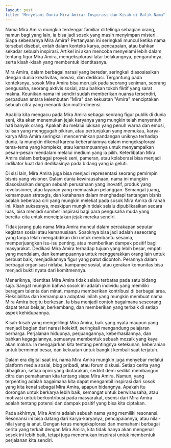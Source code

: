 ```yaml
---
layout: post
title: "Menyelami Dunia Mira Amira: Inspirasi dan Kisah di Balik Nama"
---
```


Nama Mira Amira mungkin terdengar familiar di telinga sebagian orang, namun bagi yang lain, ia bisa jadi sosok yang masih menyimpan misteri. Siapa sebenarnya Mira Amira? Pertanyaan ini seringkali muncul ketika nama tersebut disebut, entah dalam konteks karya, pencapaian, atau bahkan sekadar sebuah inspirasi. Artikel ini akan mencoba menyelami lebih dalam tentang figur Mira Amira, mengeksplorasi latar belakangnya, pengaruhnya, serta kisah-kisah yang membentuk identitasnya.

Mira Amira, dalam berbagai narasi yang beredar, seringkali diasosiasikan dengan dunia kreativitas, inovasi, dan dedikasi. Tergantung pada konteksnya, sosok Mira Amira bisa merujuk pada seorang seniman, seorang pengusaha, seorang aktivis sosial, atau bahkan tokoh fiktif yang sarat makna. Keunikan nama ini sendiri sudah memberikan nuansa tersendiri, perpaduan antara kelembutan "Mira" dan kekuatan "Amira" menciptakan sebuah citra yang menarik dan multi-dimensi.

Apabila kita mengacu pada Mira Amira sebagai seorang figur publik di dunia seni, kita akan menemukan jejak karyanya yang mungkin telah menyentuh hati banyak orang. Apakah itu melalui lukisan yang penuh warna dan emosi, tulisan yang menggugah pikiran, atau pertunjukan yang memukau, karya-karya Mira Amira seringkali mencerminkan pandangan uniknya terhadap dunia. Ia mungkin dikenal karena keberaniannya dalam mengeksplorasi tema-tema yang kompleks, atau kemampuannya untuk menyampaikan pesan-pesan mendalam melalui medium yang ia pilih. Keterlibatan Mira Amira dalam berbagai proyek seni, pameran, atau kolaborasi bisa menjadi indikator kuat dari dedikasinya pada bidang yang ia geluti.

Di sisi lain, Mira Amira juga bisa menjadi representasi seorang pemimpin bisnis yang visioner. Dalam dunia kewirausahaan, nama ini mungkin diasosiasikan dengan sebuah perusahaan yang inovatif, produk yang revolusioner, atau layanan yang memuaskan pelanggan. Semangat juang, kemampuan strategis, dan ketahanan dalam menghadapi tantangan bisnis adalah beberapa ciri yang mungkin melekat pada sosok Mira Amira di ranah ini. Kisah suksesnya, meskipun mungkin tidak selalu dipublikasikan secara luas, bisa menjadi sumber inspirasi bagi para pengusaha muda yang bercita-cita untuk menciptakan jejak mereka sendiri.

Tidak jarang pula nama Mira Amira muncul dalam percakapan seputar kegiatan sosial atau kemanusiaan. Sosoknya bisa jadi adalah seseorang yang tanpa lelah mengabdikan diri untuk membantu sesama, memperjuangkan isu-isu penting, atau memberikan dampak positif bagi masyarakat. Dedikasi Mira Amira terhadap tujuan yang lebih besar, empati yang mendalam, dan kemampuannya untuk menggerakkan orang lain untuk berbuat baik, menjadikannya figur yang patut dicontoh. Perannya dalam berbagai organisasi nirlaba, kampanye sosial, atau gerakan komunitas bisa menjadi bukti nyata dari komitmennya.

Menariknya, identitas Mira Amira tidak selalu terbatas pada satu bidang saja. Sangat mungkin bahwa sosok ini adalah individu yang memiliki beragam talenta dan minat, mampu memberikan kontribusi di berbagai area. Fleksibilitas dan kemampuan adaptasi inilah yang mungkin membuat nama Mira Amira begitu berkesan. Ia bisa menjadi contoh bagaimana seseorang dapat terus belajar, berkembang, dan memberikan yang terbaik di setiap aspek kehidupannya.

Kisah-kisah yang mengelilingi Mira Amira, baik yang nyata maupun yang menjadi bagian dari narasi kolektif, seringkali mengandung pelajaran berharga. Perjalanan hidupnya, perjuangannya, keberhasilannya, dan bahkan kegagalannya, semuanya membentuk sebuah mozaik yang kaya akan makna. Ia mengajarkan kita tentang pentingnya ketekunan, keberanian untuk bermimpi besar, dan kekuatan untuk bangkit kembali saat terjatuh.

Dalam era digital saat ini, nama Mira Amira mungkin juga menyebar melalui platform media sosial, blog pribadi, atau forum diskusi. Setiap cerita yang dibagikan, setiap opini yang diutarakan, sedikit demi sedikit membangun citra dan pemahaman kita tentang siapa Mira Amira. Namun, yang terpenting adalah bagaimana kita dapat mengambil inspirasi dari sosok yang kita kenal sebagai Mira Amira, apapun bidangnya. Apakah itu dorongan untuk berkarya lebih baik, semangat untuk berwirausaha, atau motivasi untuk berkontribusi pada masyarakat, esensi dari Mira Amira adalah tentang potensi dan dampak positif yang bisa kita ciptakan.

Pada akhirnya, Mira Amira adalah sebuah nama yang memiliki resonansi. Resonansi ini bisa datang dari karya-karyanya, pencapaiannya, atau nilai-nilai yang ia anut. Dengan terus mengeksplorasi dan memahami berbagai cerita yang terkait dengan Mira Amira, kita tidak hanya akan mengenal sosok ini lebih baik, tetapi juga menemukan inspirasi untuk membentuk perjalanan kita sendiri.
